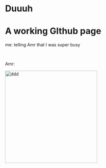 # Duuuh
<h1> A working GIthub page</h1>
<p>me: telling Amr that I was super busy </p> <br>
<p> <bold> Amr: </bold> </p>
<img src="https://i.pinimg.com/564x/7d/75/3a/7d753abc69dbf8e7b6e64487246e9f62.jpg" alt="ddd" height="300" width="300">
